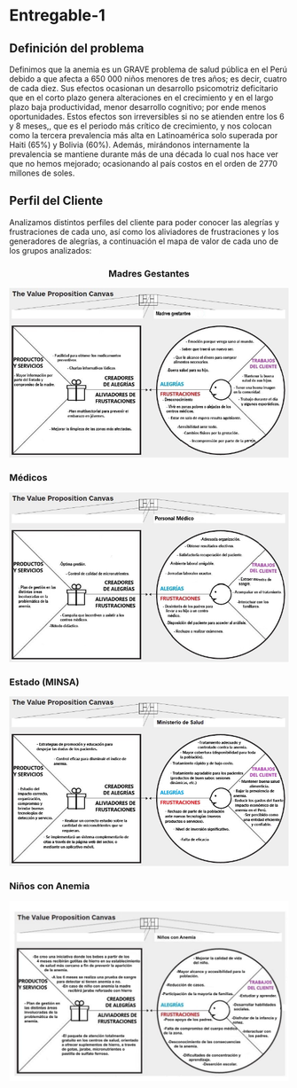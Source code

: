 # Entregable-1
<h2>Definición del problema</h2>
<p>Definimos que la anemia es un GRAVE problema de salud pública en el Perú debido a que afecta a 650 000 niños menores de tres años; es decir, cuatro de cada diez. Sus efectos ocasionan un desarrollo psicomotriz deficitario que en el corto plazo genera alteraciones en el crecimiento y en el largo plazo baja productividad, menor desarrollo cognitivo; por ende menos oportunidades. Estos efectos son irreversibles si no se atienden entre los 6 y 8 meses,, que es el periodo más crítico de crecimiento, y nos colocan como la tercera prevalencia más alta en Latinoamérica solo superada por Haiti (65%) y Bolivia (60%).  Además, mirándonos internamente la prevalencia se mantiene durante más de una década lo cual nos hace ver que no hemos mejorado; ocasionando al país costos en el orden de 2770 millones de soles.</p>
<h2>Perfil del Cliente</h2>
<p>Analizamos distintos perfiles del cliente para poder conocer las alegrías y frustraciones de cada uno, así como los aliviadores de frustraciones y los generadores de alegrías, a continuación el mapa de valor de cada uno de los grupos analizados:</p>
<center>
  <h3>Madres Gestantes</h3>
  <img src="perfiles/madres_gestantes.jpg" alt="" class="img-fluid img-rounded">
 </center>
  <h3>Médicos</h3>
<center>
  <img src="perfiles/medicos.jpg" alt="" class="img-fluid img-rounded">
 </center>
  <h3>Estado (MINSA)</h3>
 <center>
  <img src="perfiles/minsa.jpg" alt="" class="img-fluid img-rounded">
 </center>
  <h3>Niños con Anemia</h3>
 <center>
  <img src="perfiles/niños.jpg" alt="" class="img-fluid img-rounded">
 </center>
